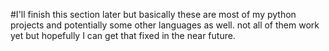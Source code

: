 #I'll finish this section later but basically these are most of my python projects and potentially some other languages as well. not all of them work yet but hopefully I can get that fixed in the near future.
